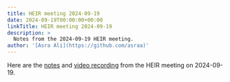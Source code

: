 ```yaml
---
title: HEIR meeting 2024-09-19
date: 2024-09-19T00:00:00+00:00
linkTitle: HEIR meeting 2024-09-19
description: >
  Notes from the 2024-09-19 HEIR meeting.
author: '[Asra Ali](https://github.com/asraa)'
---
```


Here are the
[notes](https://docs.google.com/document/d/1aGIiZPWpk7UMg5FD8ZYHmNhKVZ6NdhfmGMvyHrrlolM/edit?usp=sharing)
and
[video recording](https://drive.google.com/file/d/1i-HqUi8pb2ywUJ-OT4fWExYCmeRLu2Cn/view?usp=sharing)
from the HEIR meeting on 2024-09-19.

<!-- mdformat global-off -->
